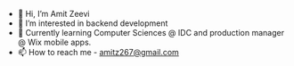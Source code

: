 - 👋 Hi, I’m Amit Zeevi
- 👀 I’m interested in backend development 
- 🌱 Currently learning Computer Sciences @ IDC and production manager @ Wix mobile apps.
- 📫 How to reach me - amitz267@gmail.com 

<!---
AmitZeevi/AmitZeevi is a ✨ special ✨ repository because its `README.md` (this file) appears on your GitHub profile.
You can click the Preview link to take a look at your changes.
--->
